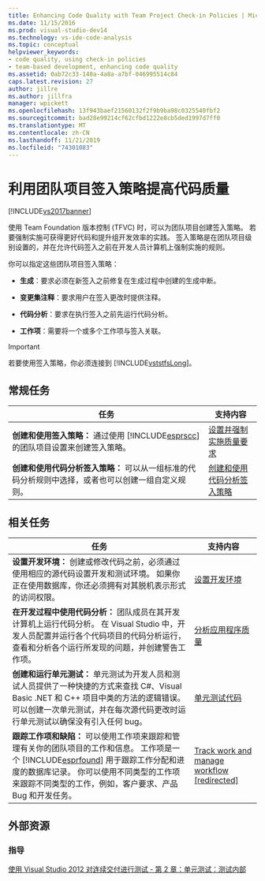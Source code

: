 ```yaml
---
title: Enhancing Code Quality with Team Project Check-in Policies | Microsoft Docs
ms.date: 11/15/2016
ms.prod: visual-studio-dev14
ms.technology: vs-ide-code-analysis
ms.topic: conceptual
helpviewer_keywords:
- code quality, using check-in policies
- team-based development, enhancing code quality
ms.assetid: 0ab72c33-148a-4a8a-a7bf-046995514c84
caps.latest.revision: 27
author: jillre
ms.author: jillfra
manager: wpickett
ms.openlocfilehash: 13f943baef21560132f2f9b9ba98c0325540fbf2
ms.sourcegitcommit: bad28e99214cf62cfbd1222e8cb5ded1997d7ff0
ms.translationtype: MT
ms.contentlocale: zh-CN
ms.lasthandoff: 11/21/2019
ms.locfileid: "74301083"
---
```

# <a name="enhancing-code-quality-with-team-project-check-in-policies"></a>利用团队项目签入策略提高代码质量
[!INCLUDE[vs2017banner](../includes/vs2017banner.md)]

使用 Team Foundation 版本控制 (TFVC) 时，可以为团队项目创建签入策略。 若要强制实施可获得更好代码和提升组开发效率的实践。 签入策略是在团队项目级别设置的，并在允许代码签入之前在开发人员计算机上强制实施的规则。

 你可以指定这些团队项目签入策略：

- **生成**：要求必须在新签入之前修复在生成过程中创建的生成中断。

- **变更集注释**：要求用户在签入更改时提供注释。

- **代码分析**：要求在执行签入之前先运行代码分析。

- **工作项**：需要将一个或多个工作项与签入关联。

> [!IMPORTANT]
> 若要使用签入策略，你必须连接到 [!INCLUDE[vststfsLong](../includes/vststfslong-md.md)]。

## <a name="common-tasks"></a>常规任务

|任务|支持内容|
|----------|------------------------|
|**创建和使用签入策略：** 通过使用 [!INCLUDE[esprscc](../includes/esprscc-md.md)]的团队项目设置来创建签入策略。|[设置并强制实施质量要求](https://msdn.microsoft.com/library/bdc5666e-6cf0-45b2-a0a1-133c3f61e852)|
|**创建和使用代码分析签入策略：** 可以从一组标准的代码分析规则中选择，或者也可以创建一组自定义规则。|[创建和使用代码分析签入策略](../code-quality/creating-and-using-code-analysis-check-in-policies.md)|

## <a name="related-tasks"></a>相关任务

|任务|支持内容|
|----------|------------------------|
|**设置开发环境：** 创建或修改代码之前，必须通过使用相应的源代码设置开发和测试环境。 如果你正在使用数据库，你还必须拥有对其脱机表示形式的访问权限。|[设置开发环境](https://msdn.microsoft.com/7b686610-d379-4ca0-9608-73ef0e576e3a)|
|**在开发过程中使用代码分析：** 团队成员在其开发计算机上运行代码分析。 在 Visual Studio 中，开发人员配置并运行各个代码项目的代码分析运行，查看和分析各个运行所发现的问题，并创建警告工作项。|[分析应用程序质量](../code-quality/analyzing-application-quality-by-using-code-analysis-tools.md)|
|**创建和运行单元测试：** 单元测试为开发人员和测试人员提供了一种快捷的方式来查找 C#、Visual Basic .NET 和 C++ 项目中类的方法的逻辑错误。 可以创建一次单元测试，并在每次源代码更改时运行单元测试以确保没有引入任何 bug。|[单元测试代码](../test/unit-test-your-code.md)|
|**跟踪工作项和缺陷：** 可以使用工作项来跟踪和管理有关你的团队项目的工作和信息。 工作项是一个 [!INCLUDE[esprfound](../includes/esprfound-md.md)] 用于跟踪工作分配和进度的数据库记录。 你可以使用不同类型的工作项来跟踪不同类型的工作，例如，客户要求、产品 Bug 和开发任务。|[Track work and manage workflow &#91;redirected&#93;](https://msdn.microsoft.com/d2d8637d-0ef8-4ca3-874e-a04713344032)|

## <a name="external-resources"></a>外部资源

### <a name="guidance"></a>指导
 [使用 Visual Studio 2012 对连续交付进行测试 - 第 2 章：单元测试：测试内部](https://go.microsoft.com/fwlink/?LinkID=255188)
